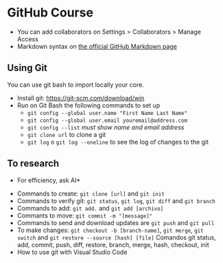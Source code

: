 # GitHub Course
- You can add collaborators on Settings >  Collaborators > Manage Access
- Markdown syntax on [the official GitHub Markdown page](https://docs.github.com/en/get-started/writing-on-github/getting-started-with-writing-and-formatting-on-github/basic-writing-and-formatting-syntax)

## Using Git
You can use git bash to import locally your core.
- Install git: https://git-scm.com/download/win
- Run on Git Bash the following commands to set up
    - `git config --global user.name "First Name Last Name"`
    - `git config --global user.email youremail@address.com`
    - `git config --list` *must show name and email address*
    - `git clone url` to clone a git
    - `git log` o `git log --oneline` to see the log of changes to the git


## To research
* For efficiency, ask AI*
- Commands to create: `git clone [url]` and `git init`
- Commands to verify git: `git status`, `git log`, `git diff` and `git branch`
- Commands to add: `git add.` and `git add [archivo]`
- Commants to move: `git commit -m "[message]"`
- Commands to send and download updates are `git push` and `git pull`
- To make changes: `git checkout -b [branch-name]`, `git merge`, `git switch` and `git restore --source [hash] [file]`
Comandos git status, add, commit, push, diff, restore, branch, merge, hash, checkout, init
- How to use git with Visual Studio Code